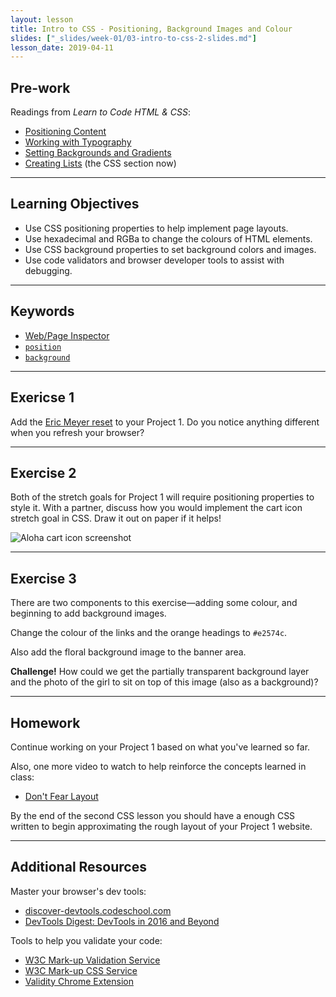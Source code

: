 ```yaml
---
layout: lesson
title: Intro to CSS - Positioning, Background Images and Colour
slides: ["_slides/week-01/03-intro-to-css-2-slides.md"]
lesson_date: 2019-04-11
---
```


## Pre-work

Readings from _Learn to Code HTML & CSS_:

- [Positioning Content](http://learn.shayhowe.com/html-css/positioning-content/)
- [Working with Typography](http://learn.shayhowe.com/html-css/working-with-typography/)
- [Setting Backgrounds and Gradients](http://learn.shayhowe.com/html-css/setting-backgrounds-and-gradients/)
- [Creating Lists](http://learn.shayhowe.com/html-css/creating-lists/) (the CSS section now)

---

## Learning Objectives

- Use CSS positioning properties to help implement page layouts.
- Use hexadecimal and RGBa to change the colours of HTML elements.
- Use CSS background properties to set background colors and images.
- Use code validators and browser developer tools to assist with debugging.

---

## Keywords

- [Web/Page Inspector](https://developer.mozilla.org/en-US/docs/Tools/Page_Inspector)
- [`position`](https://developer.mozilla.org/en/docs/Web/CSS/position)
- [`background`](https://developer.mozilla.org/en-US/docs/Web/CSS/background)

---

## Exericse 1

Add the [Eric Meyer reset](http://meyerweb.com/eric/tools/css/reset/) to your Project 1. Do you notice anything different when you refresh your browser?

---

## Exercise 2

Both of the stretch goals for Project 1 will require positioning properties to style it. With a partner, discuss how you would implement the cart icon stretch goal in CSS. Draw it out on paper if it helps!

<p>
  <img src="/public/img/slide-assets/css-cart-positioning.jpg" alt="Aloha cart icon screenshot" style="margin: 0 auto" />
</p>

---

## Exercise 3

There are two components to this exercise&mdash;adding some colour, and beginning to add background images.

Change the colour of the links and the orange headings to `#e2574c`.

Also add the floral background image to the banner area.

**Challenge!** How could we get the partially transparent background layer and the photo of the girl to sit on top of this image (also as a background)?

---

## Homework

Continue working on your Project 1 based on what you've learned so far.

Also, one more video to watch to help reinforce the concepts learned in class:

- [Don't Fear Layout](http://www.dontfeartheinternet.com/08-layout/)

By the end of the second CSS lesson you should have a enough CSS written to begin approximating the rough layout of your Project 1 website.

---

## Additional Resources

Master your browser's dev tools:

- [discover-devtools.codeschool.com](http://discover-devtools.codeschool.com/)
- [DevTools Digest: DevTools in 2016 and Beyond](https://developers.google.com/web/updates/2016/06/devtools-digest)

Tools to help you validate your code:

- [W3C Mark-up Validation Service](https://validator.w3.org/)
- [W3C Mark-up CSS Service](https://jigsaw.w3.org/css-validator/)
- [Validity Chrome Extension](https://chrome.google.com/webstore/detail/validity/bbicmjjbohdfglopkidebfccilipgeif)
